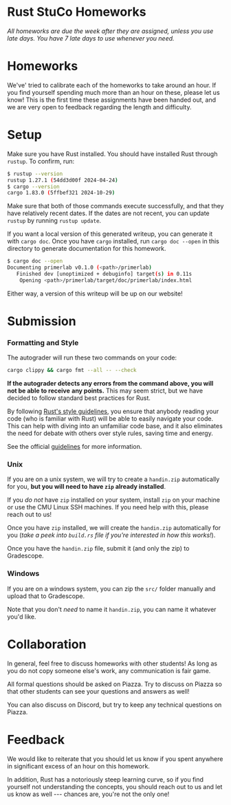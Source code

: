 # Rust StuCo Homeworks

_All homeworks are due the week after they are assigned, unless you use late days._
_You have 7 late days to use whenever you need._

# Homeworks

We've' tried to calibrate each of the homeworks to take around an hour.
If you find yourself spending much more than an hour on these, please let us know!
This is the first time these assignments have been handed out,
and we are very open to feedback regarding the length and difficulty.

# Setup

Make sure you have Rust installed. You should have installed Rust through `rustup`. To confirm, run:

```sh
$ rustup --version
rustup 1.27.1 (54dd3d00f 2024-04-24)
$ cargo --version
cargo 1.83.0 (5ffbef321 2024-10-29)
```

Make sure that both of those commands execute successfully, and that they have relatively recent
dates. If the dates are not recent, you can update `rustup` by running `rustup update`.

If you want a local version of this generated writeup, you can generate it with `cargo doc`. Once
you have `cargo` installed, run `cargo doc --open` in this directory to generate documentation for
this homework.

```sh
$ cargo doc --open
Documenting primerlab v0.1.0 (<path>/primerlab)
   Finished dev [unoptimized + debuginfo] target(s) in 0.11s
    Opening <path>/primerlab/target/doc/primerlab/index.html
```

Either way, a version of this writeup will be up on our website!

# Submission

### Formatting and Style

The autograder will run these two commands on your code:

```sh
cargo clippy && cargo fmt --all -- --check
```

**If the autograder detects any errors from the command above, you will not be able to receive**
**any points.** This may seem strict, but we have decided to follow standard best practices for
Rust.

By following [Rust's style guidelines](https://doc.rust-lang.org/stable/style-guide/), you ensure
that anybody reading your code (who is familiar with Rust) will be able to easily navigate your
code. This can help with diving into an unfamiliar code base, and it also eliminates the need for
debate with others over style rules, saving time and energy.

See the official [guidelines](https://doc.rust-lang.org/stable/style-guide/) for more information.

### Unix

If you are on a unix system, we will try to create a `handin.zip` automatically for you,
**but you will need to have `zip` already installed**.

If you _do not_ have `zip` installed on your system, install `zip` on your machine or use the CMU
Linux SSH machines. If you need help with this, please reach out to us!

Once you have `zip` installed, we will create the `handin.zip` automatically for you (_take a peek_
_into `build.rs` file if you're interested in how this works!_).

Once you have the `handin.zip` file, submit it (and only the zip) to Gradescope.

### Windows

If you are on a windows system, you can zip the `src/` folder manually and upload that to
Gradescope.

Note that you don't _need_ to name it `handin.zip`, you can name it whatever you'd like.

# Collaboration

In general, feel free to discuss homeworks with other students! As long as you do not copy someone
else's work, any communication is fair game.

All formal questions should be asked on Piazza. Try to discuss on Piazza so that other students can
see your questions and answers as well!

You can also discuss on Discord, but try to keep any technical questions on Piazza.

# Feedback

We would like to reiterate that you should let us know if you spent anywhere in significant excess
of an hour on this homework.

In addition, Rust has a notoriously steep learning curve, so if you find yourself not understanding
the concepts, you should reach out to us and let us know as well --- chances are, you're not the
only one!
